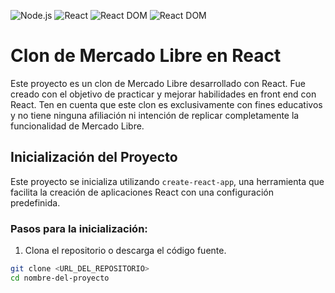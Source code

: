 ![Node.js](https://img.shields.io/badge/Node.js-18.x-green)
![React](https://img.shields.io/badge/React-18.x-violet)
![React DOM](https://img.shields.io/badge/ReactDOM-18.x-orange)
![React DOM](https://img.shields.io/badge/ReactRouterDOM-18.x-green)


# Clon de Mercado Libre en React

Este proyecto es un clon de Mercado Libre desarrollado con React. Fue creado con el objetivo de practicar y mejorar habilidades en front end con React. Ten en cuenta que este clon es exclusivamente con fines educativos y no tiene ninguna afiliación ni intención de replicar completamente la funcionalidad de Mercado Libre.

## Inicialización del Proyecto

Este proyecto se inicializa utilizando `create-react-app`, una herramienta que facilita la creación de aplicaciones React con una configuración predefinida.

### Pasos para la inicialización:

1. Clona el repositorio o descarga el código fuente.

```bash
git clone <URL_DEL_REPOSITORIO>
cd nombre-del-proyecto
